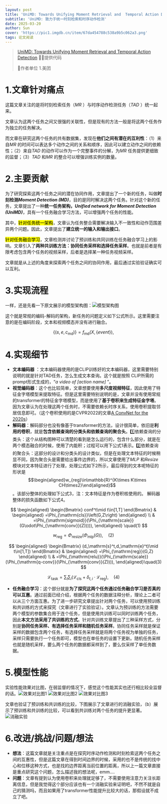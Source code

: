 ```yaml
---
layout: post
title: 'UniMD: Towards Unifying Moment Retrieval and  Temporal Action Detection ECCV 2024😊'
subtitle: 'UniMD: 致力于统一时刻检索和时序动作检测'
date: 2025-03-20
author: Sun
cover: 'https://pic1.imgdb.cn/item/67da454788c538a9b5c062a3.png'
tags: 论文阅读
---
```


> [UniMD: Towards Unifying Moment Retrieval and  Temporal Action Detection](https://www.ecva.net/papers/eccv_2024/papers_ECCV/papers/06283.pdf)
> 💐💐提供代码
> 
> 📌作者单位
> 1.美团

# 1.文章针对痛点

这篇文章关注的是将时刻检索任务（*MR* ）与时序动作检测任务（*TAD* ）统一起来。

文章认为这两个任务之间又很强的关联性，但是现有的方法一般是将这两个任务作为独立的任务解决。

而文章在研究这两个任务的共有数据集，发现在**他们之间有潜在的互利性**：（1）来自*MR* 的时间可以表达多个动作之间的关系和顺序，因此可以建立动作之间的依赖性；（2）来自*TAD* 的动作可以作为一个完整事件的分解，为*MR* 任务提供更细致的监督；（3）*TAD* 和*MR* 的整合可以增强训练实例的数量。

# 2.主要贡献

为了研究探索这两个任务之间的潜在协同作用，文章提出了一个新的任务，叫做**时刻检测*Moment Detection (MD)***，目的是同时解决这两个任务。针对这个新的任务，文章提出了一种**统一任务架构，*Unified network for Moment Detection (UniMD)***，具有一个任务融合学习方法，可以增强两个任务的性能。

其中，<mark>针对任务统一架构</mark>，文章认为任务整合需要解决输入不一致性和动作范围差异两个问题。因此，文章提出了**建立统一的输入和输出接口**。

<mark>针对任务融合学习</mark>，文章检测并讨论了预训练和共同训练在任务融合学习上的影响。文章引入了**两种共训练方法：协同任务采样和选择任务采样**。也就是前者是有限考虑包含两个任务的视频采样，后者是选择某一种任务视频采样。

文章就是从上述的角度来探索两个任务之间的协同作用，最后通过实验验证确实可以互利。

# 3.实现流程

一样，还是先看一下原文展示的模型架构图：![模型架构图](https://pic1.imgdb.cn/item/67da4b7588c538a9b5c06591.png)

这个就是常规的编码-解码的架构，新任务的问题定义如下公式所示。这里需要注意的是在编码阶段，文本和视频模态并没有进行融合。

$$
\{(s,e,c_{\mathrm{md}})\}=f_{\mathrm{md}}(X,\{event\}),
$$

# 4.实现细节

* **文本编码器** ：文本编码器使用的是CLIP训练好的文本编码器，这里需要特别说明的就是针对TAD任务，怎么生成文本查询。这个就是按照 CLIP所需的prompt形式生成的，“*a video of  [action name]* ”。
* **视觉编码器**：这个也比较简单，文章想要使用**多尺度视频特征**，因此使用了特征金字塔模型来提取特征。但是这里需要特别说明的是，文章并没有使用常规的transformer的特征金字塔模型，而是使用了**基于卷积来生成特征金字塔**。因为文章认为在处理这两个任务时，不需要依赖长时序关系，使用卷积提取邻居信息即可。（这个卷积使用的是CVPR2022的文章[A ConvNet for the 2020s](https://openaccess.thecvf.com/content/CVPR2022/papers/Liu_A_ConvNet_for_the_2020s_CVPR_2022_paper.pdf)）
* **解码器**：解码部分也没有像基于transformer的方法，设计很简单，依旧是**利用的卷积**，就是**包含依赖查询的分类头和依赖查询的聚合头**。1️⃣依赖查询的分类头：这个从结构图种可以清楚的看到是怎么运行的，包含什么部分，就是在两个模态融合的时候，使用了内能积；过程可以用下公式1表示。2️⃣依赖查询的聚合头：这部分的设计和分类头的设计类似，但是在处理文本特征的时候稍显不同，因为聚合头是需要给出事件边界的，所以文章使用了*MLP* 和*Resize* 模块对文本特征进行了处理，处理公式如下2所示，最后得到的文本呢特征的形状是$$\begin{aligned}w_{reg}\in\mathbb{R}^{K\times K\times CH\times2}\end{aligned}$$。该部分整体的处理如下公式3，注：文本特征是作为卷积核使用的。
  解码器整体的损失函数如下公式4。

$$
\begin{aligned}
\begin{Bmatrix}
conf^t\mid t\in[1,T]
\end{Bmatrix} & 
\begin{aligned}
=\Phi_{\mathrm{cls}}\left(G,Z\right)
\end{aligned} \\
 & =\Phi_{\mathrm{sigmoid}}(\Phi_{\mathrm{scale}}(G\odot\Phi_{\mathrm{conv}}(Z))))),
\end{aligned} \quad(1)
$$

$$
w_{\mathrm{reg}}=\Phi_{\mathrm{resize}}(\Phi_{\mathrm{mlp}}(G)),  \quad(2)
$$

$$
\begin{aligned}
\begin{Bmatrix}
(d_\mathrm{s}^t,d_\mathrm{e}^t)\mid t\in[1,T])
\end{Bmatrix} & 
\begin{aligned}
=\Phi_{\mathrm{reg}}(G,Z)
\end{aligned} \\
 & =\Phi_{\mathrm{relu}}(\Phi_{\mathrm{scale}}(\Phi_{\mathrm{q-conv}}(\Phi_{\mathrm{conv}}(Z)))),
\end{aligned}\quad(3)
$$

$$
\mathcal{L}_{\mathrm{task}}=\sum_t\sum_i(\mathcal{L}_{\mathrm{cls}}+\delta_{t,i}\cdot\mathcal{L}_{\mathrm{reg}}), \quad(4)
$$

* **任务融合学习**：这个部分就是**为了探究这两个任务通过任务融合学习是否真的可以互惠**。通过前面已经介绍，根据两个任务的数据注释分析，理论上二者可以从三个方面互惠。为了进一步研究文章提出针对两个任务，可以使用预训练和共训练的方式来探究（文章进行了实验验证）。文章认为预训练的方法需要两个模型的参数集合用于连个任务，但是使用共训练可以同时训练两个任务，因此**本文方法采用了共训练的方式**。针对共训练文章提出了三种采样方式，分别是**协同任务采样、有选择任务采样和随机任务采样**。协同任务采样就是保证采样的数据包含两个任务，有选择任务采样就是将两个任务视为单独的任务，采样只需要执行一个任务即可，模型也在单任务的设置下更新。随机任务采样也就是随机采样，要么两个任务的数据都采样到了，要么仅采样了单任务数据。

# 5.模型性能

实验性能效果对比图，在弱监督的情况下，感觉这个性能其实也还行相比较全监督的话。![效果对比图1](https://pic1.imgdb.cn/item/67db7d9288c538a9b5c1657b.png)
![效果对比图2](https://pic1.imgdb.cn/item/67db7da788c538a9b5c16582.png)
![效果对比图3](https://pic1.imgdb.cn/item/67db7df088c538a9b5c1658f.png)

文章也验证了预训练和共训练的比较，下图展示了文章进行的消融实验，（b）展示了预训练和共训练的比较，可以看到共训练对两个任务的提升更显著。![消融实验](https://pic1.imgdb.cn/item/67db7e2188c538a9b5c1659b.png)

# 6.改进/挑战/问题/想法

* **想法**：这篇文章就是关注重点是在探究时序动作检测和时刻检索这两个任务之间的互惠性，但是这篇文章在得到时间边界的时候，采用的也不是传统的找中心和位移这种方式，也是找的边界距离当前位置的距离，所以上一篇文章直接是重点研究这个问题，怎么描述我的想法呢，emm....
* **问题**：文章有提到认为使用卷积来处理就足够了，不需要使用注意力关注长距离信息，但是我觉得这个部分应该也有一个消融实验来证明吧，不然不就是自己的猜测吗，而且如果用了transformer性能提升比较大的话，那假设就不成立了吧。

